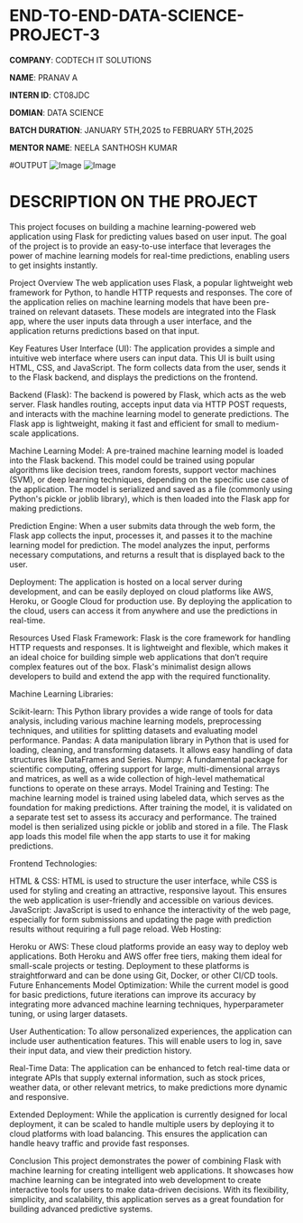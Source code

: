 # END-TO-END-DATA-SCIENCE-PROJECT-3

**COMPANY**: CODTECH IT SOLUTIONS

**NAME**: PRANAV A

**INTERN ID**: CT08JDC

**DOMIAN**: DATA SCIENCE

**BATCH DURATION**: JANUARY 5TH,2025 to FEBRUARY 5TH,2025

**MENTOR NAME**: NEELA SANTHOSH KUMAR

#OUTPUT
![Image](https://github.com/user-attachments/assets/59d3fe94-2a86-4640-82a4-12dfe59a3ad9)
![Image](https://github.com/user-attachments/assets/4ca6cf35-9c52-44db-bfea-646e00774528)

# DESCRIPTION ON THE PROJECT

This project focuses on building a machine learning-powered web application using Flask for predicting values based on user input. The goal of the project is to provide an easy-to-use interface that leverages the power of machine learning models for real-time predictions, enabling users to get insights instantly.

Project Overview
The web application uses Flask, a popular lightweight web framework for Python, to handle HTTP requests and responses. The core of the application relies on machine learning models that have been pre-trained on relevant datasets. These models are integrated into the Flask app, where the user inputs data through a user interface, and the application returns predictions based on that input.

Key Features
User Interface (UI): The application provides a simple and intuitive web interface where users can input data. This UI is built using HTML, CSS, and JavaScript. The form collects data from the user, sends it to the Flask backend, and displays the predictions on the frontend.

Backend (Flask): The backend is powered by Flask, which acts as the web server. Flask handles routing, accepts input data via HTTP POST requests, and interacts with the machine learning model to generate predictions. The Flask app is lightweight, making it fast and efficient for small to medium-scale applications.

Machine Learning Model: A pre-trained machine learning model is loaded into the Flask backend. This model could be trained using popular algorithms like decision trees, random forests, support vector machines (SVM), or deep learning techniques, depending on the specific use case of the application. The model is serialized and saved as a file (commonly using Python's pickle or joblib library), which is then loaded into the Flask app for making predictions.

Prediction Engine: When a user submits data through the web form, the Flask app collects the input, processes it, and passes it to the machine learning model for prediction. The model analyzes the input, performs necessary computations, and returns a result that is displayed back to the user.

Deployment: The application is hosted on a local server during development, and can be easily deployed on cloud platforms like AWS, Heroku, or Google Cloud for production use. By deploying the application to the cloud, users can access it from anywhere and use the predictions in real-time.

Resources Used
Flask Framework: Flask is the core framework for handling HTTP requests and responses. It is lightweight and flexible, which makes it an ideal choice for building simple web applications that don’t require complex features out of the box. Flask's minimalist design allows developers to build and extend the app with the required functionality.

Machine Learning Libraries:

Scikit-learn: This Python library provides a wide range of tools for data analysis, including various machine learning models, preprocessing techniques, and utilities for splitting datasets and evaluating model performance.
Pandas: A data manipulation library in Python that is used for loading, cleaning, and transforming datasets. It allows easy handling of data structures like DataFrames and Series.
Numpy: A fundamental package for scientific computing, offering support for large, multi-dimensional arrays and matrices, as well as a wide collection of high-level mathematical functions to operate on these arrays.
Model Training and Testing: The machine learning model is trained using labeled data, which serves as the foundation for making predictions. After training the model, it is validated on a separate test set to assess its accuracy and performance. The trained model is then serialized using pickle or joblib and stored in a file. The Flask app loads this model file when the app starts to use it for making predictions.

Frontend Technologies:

HTML & CSS: HTML is used to structure the user interface, while CSS is used for styling and creating an attractive, responsive layout. This ensures the web application is user-friendly and accessible on various devices.
JavaScript: JavaScript is used to enhance the interactivity of the web page, especially for form submissions and updating the page with prediction results without requiring a full page reload.
Web Hosting:

Heroku or AWS: These cloud platforms provide an easy way to deploy web applications. Both Heroku and AWS offer free tiers, making them ideal for small-scale projects or testing. Deployment to these platforms is straightforward and can be done using Git, Docker, or other CI/CD tools.
Future Enhancements
Model Optimization: While the current model is good for basic predictions, future iterations can improve its accuracy by integrating more advanced machine learning techniques, hyperparameter tuning, or using larger datasets.

User Authentication: To allow personalized experiences, the application can include user authentication features. This will enable users to log in, save their input data, and view their prediction history.

Real-Time Data: The application can be enhanced to fetch real-time data or integrate APIs that supply external information, such as stock prices, weather data, or other relevant metrics, to make predictions more dynamic and responsive.

Extended Deployment: While the application is currently designed for local deployment, it can be scaled to handle multiple users by deploying it to cloud platforms with load balancing. This ensures the application can handle heavy traffic and provide fast responses.

Conclusion
This project demonstrates the power of combining Flask with machine learning for creating intelligent web applications. It showcases how machine learning can be integrated into web development to create interactive tools for users to make data-driven decisions. With its flexibility, simplicity, and scalability, this application serves as a great foundation for building advanced predictive systems.
